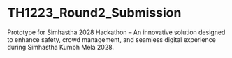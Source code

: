 # TH1223_Round2_Submission
Prototype for Simhastha 2028 Hackathon – An innovative solution designed to enhance safety, crowd management, and seamless digital experience during Simhastha Kumbh Mela 2028.
